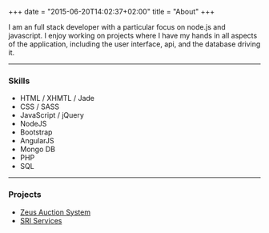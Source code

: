 +++
date = "2015-06-20T14:02:37+02:00"
title = "About"
+++

I am an full stack developer with a particular focus on node.js and javascript. I enjoy working on projects where I have my hands in all aspects of the application, including the user interface, api, and the database driving it.

***

### Skills

+ HTML / XHMTL / Jade
+ CSS / SASS
+ JavaScript / jQuery
+ NodeJS
+ Bootstrap
+ AngularJS
+ Mongo DB
+ PHP
+ SQL

***

### Projects

+ <a href="https://www.zeusauction.com" target="_blank" title="Zeus Auction System">Zeus Auction System</a>
+ <a href="http://www.sriservices.com" target="_blank" title="SRI Services">SRI Services</a>
